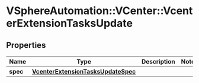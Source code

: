 # VSphereAutomation::VCenter::VcenterExtensionTasksUpdate

## Properties
Name | Type | Description | Notes
------------ | ------------- | ------------- | -------------
**spec** | [**VcenterExtensionTasksUpdateSpec**](VcenterExtensionTasksUpdateSpec.md) |  | 


